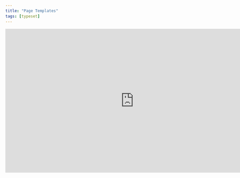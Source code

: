 ```yaml
---
title: "Page Templates"
tags: [typeset]
---
```

 
<html><body><section data-type="chapter" class="hsecchapter" data-hederis-type="hsecchapter" id="typeset-master-pages" data-pi-attrs="id: typeset-master-pages; data-tags: typeset;" role="doc-chapter" data-tags="typeset" data-author-name=" " data-book-title=" " title="Page Templates"><iframe width="800" height="450" src="https://www.youtube.com/embed/OVFvTesq8-E" frameborder="0" allow="accelerometer;" autoplay="" encrypted-media="" gyroscope="" picture-in-picture="" allowfullscreen="" id="pFwXAMrIX"/><p data-embedded-html="true" id="psTCQMRXp">INTENTIONALLY BLANK</p><p class="hblkp" data-hederis-type="hblkp" id="pU32y0Lit">Page templates control the general layout of all the different sections in your book. This is different from a book&#8217;s design template: a design template includes design instructions for all the paragraphs and elements in your book, as well as the running content, margin widths, and so on. Page templates, however,  determine only the page margins, where the running headers and footers go and what kind of content should appear in them, and how to format that text. Page templates are just one part of a book&#8217;s design template.</p><p class="hblkp" data-hederis-type="hblkp" id="pg0gCmrjB">You can configure 5 different page templates: chapters, 2 types of frontmatter, backmatter, and parts. While these page templates are applied to certain types of sections by default, you can change the page template that is used in any section, in the Sections &amp; Text toolset.</p><aside class="hwprbox box" data-hederis-type="hwprbox" id="p4z2kL4hY" data-type="sidebar"><p class="hblktype" data-hederis-type="hblktype" id="pU6NlL7Az">Note</p><p class="hblkp" data-hederis-type="hblkp" id="pPWHkvDjk">We include two types of frontmatter page templates because books will often have certain frontmatter&#8212;like title pages and copyright pages&#8212;that needs a different page layout (e.g., reduced top margin height, or removing all the content from the running headers and footers). </p></aside><p class="hblkp" data-hederis-type="hblkp" id="pweOFtKJs">Each type of page template has 4 pages that can be configured:</p><ol class="hwprnumlist" data-hederis-type="hwprnumlist" id="ptCS4A7Oh"><li class="hblkoli" data-hederis-type="hblkoli" id="li50eWbAk8"><p class="hblkoli" data-hederis-type="hblklip" id="pIhoedj4V"><strong data-hederis-type="hspanstrong" id="pc2Xv8vGS">The first page of the section: </strong>You can change the top and bottom margins for the first page of the section, or change the running header and footer content. For example, you might choose to insert just the page number at the bottom of the first page, and then to include full running headers and footers on your recto and verso pages.</p></li><li class="hblkoli" data-hederis-type="hblkoli" id="liEyjSbB3p"><p class="hblkoli" data-hederis-type="hblklip" id="pwHubI7rT"><strong class="hspanstrong" data-hederis-type="hspanstrong" id="pxrsewyBz">Recto and verso pages: </strong>These are the main content pages of your section, and this is also where you set the inside and outside margins that will be applied to all the pages in your section (including first and blank pages).</p></li><li class="hblkoli" data-hederis-type="hblkoli" id="ligPhO9iJv"><p class="hblkoli" data-hederis-type="hblklip" id="pwKLZ1U6P"><strong class="hspanstrong" data-hederis-type="hspanstrong" id="pdwRiNC9y">Blank pages: </strong>Sometimes a section will include pages that don&#8217;t include any book content&#8212;for example, if this section ends on a recto page, but the next section is required to also start on a recto page, then an extra blank verso page will be added to the end of the first section. In these cases, you can choose to suppress the running header and footer content, or have different running headers and footers appear.</p></li></ol><p class="hblkp" data-hederis-type="hblkp" id="pDDM2S9W0">Running headers and footers can consist of text content, or use our built-in variables. To add text to your running headers or footers:</p><ol class="hwprnumlist" data-hederis-type="hwprnumlist" id="pYtseov8e"><li class="hblkoli" data-hederis-type="hblkoli" id="liByW8rB1a"><p class="hblkoli" data-hederis-type="hblklip" id="psZv3Xw4W">Click the margin area that you want to add content to.</p></li><li class="hblkoli" data-hederis-type="hblkoli" id="libjMko9Nw"><p class="hblkoli" data-hederis-type="hblklip" id="p9CA5U4uN">Click inside the text box, and type an opening quotation mark (&#8220;).</p></li><li class="hblkoli" data-hederis-type="hblkoli" id="li4USTg1bc"><p class="hblkoli" data-hederis-type="hblklip" id="pFzBz9FLs">Now type the text that you want to appear, and then type a closing quotation mark (&#8221;).</p></li><li class="hblkoli" data-hederis-type="hblkoli" id="lii1CEPo6b"><p class="hblkoli" data-hederis-type="hblklip" id="pRSKrzbNF">Finally, press the Enter or Return key. Your text will appear as a gray bubble. To remove your typed text, simply press the X immediately to the right of the gray bubble.</p></li></ol><p class="hblkp" data-hederis-type="hblkp" id="poq4MCcix">Variables let you insert dynamic content that is pulled right from your book text, like the most recent chapter title, the book title, or the author name. You can also insert a variable to dynamically add the up-to-date page number. To include a variable, simply click on it and it will appear in the text box as a green bubble.</p><figure class="hwprfig" data-hederis-type="hwprfig" id="p45MG0Zso"><img data-hederis-type="hblkimg" class="hblkimg" id="pzl6dGAjj" src="/images/runheadfoot.png" data-img-src="/images/runheadfoot.png"/><p class="hblkcaption" data-hederis-type="hblkcaption" id="plbUuh6JM">This example shows a running footer that uses our built-in Page Number variable, and a running header with text content.</p></figure><p class="hblkp" data-hederis-type="hblkp" id="pnEp1loiP">You can also combine text and variables, by following the same steps above for each type of content you want to include.</p></section></body></html>
